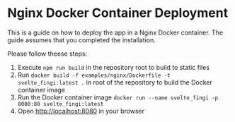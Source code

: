 # Nginx Docker Container Deployment

This is a guide on how to deploy the app in a Nginx Docker container. The guide assumes that you completed the installation.

Please follow theese steps:

1. Execute `npm run build` in the repository root to build to static files
2. Run `docker build -f examples/nginx/Dockerfile -t svelte_fingi:latest .` in root of the repository to build the Docker container image
3. Run the Docker container image `docker run --name svelte_fingi -p 8080:80 svelte_fingi:latest`
4. Open [http://localhost:8080](http://localhost:8080/) in your browser
